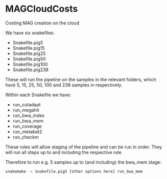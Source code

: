 # MAGCloudCosts
Costing MAG creation on the cloud

We have six snakefiles:

* Snakefile.pig5
* Snakefile.pig15
* Snakefile.pig25
* Snakefile.pig50
* Snakefile.pig100
* Snakefile.pig238

These will run the pipeline on the samples in the relevant folders, which have 5, 15, 25, 50, 100 and 238 samples in respectively.

Within each Snakefile we have:

* run_cutadapt 
* run_megahit 
* run_bwa_index 
* run_bwa_mem 
* run_coverage 
* run_metabat2 
* run_checkm

These rules will allow staging of the pipeline and can be run in order. They will run all steps up to and including the respective rule.

Therefore to run e.g. 5 samples up to (and including) the bwa_mem stage:

```sh
snakemake -s Snakefile.pig5 [other options here] run_bwa_mem
```


